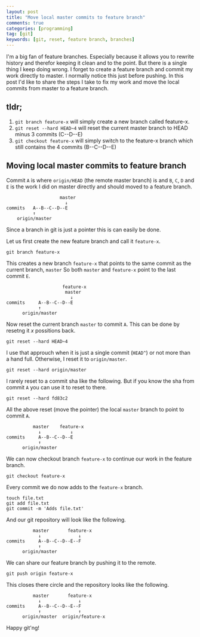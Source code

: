 ```yaml
---
layout: post
title: "Move local master commits to feature branch"
comments: true
categories: [programming]
tag: [git]
keywords: [git, reset, feature branch, branches]
---
```


I'm a big fan of feature branches. Especially because it allows you to rewrite history and therefor keeping it clean and to the point. But there is a single thing I keep doing wrong. I forget to create a feature branch and commit my work directly to master. I normally notice this just before pushing. In this post I'd like to share the steps I take to fix my work and move the local commits from master to a feature branch.

## tldr;

1. `git branch feature-x` will simply create a new branch called feature-x.
2. `git reset --hard HEAD~4` will reset the current master branch to HEAD minus 3 commits (C--D--E)
3. `git checkout feature-x` will simply switch to the feature-x branch which still contains the 4 commits (B--C--D--E)

## Moving local master commits to feature branch

Commit `A` is where `origin/HEAD` (the remote master branch) is and `B`, `C`, `D` and `E` is the work I did on master directly and should moved to a feature branch.

                        master
                          ↓
    commits   A--B--C--D--E
              ↑
        origin/master

Since a branch in git is just a pointer this is can easily be done.

Let us first create the new feature branch and call it `feature-x`.

    git branch feature-x

This creates a new branch `feature-x` that points to the same commit as the current branch, `master` So both `master` and `feature-x` point to the last commit `E`.

                         feature-x
                          master
                            ↓
    commits     A--B--C--D--E
                ↑
          origin/master

Now reset the current branch `master` to commit `A`. This can be done by resetng it _x_ possitions back.

    git reset --hard HEAD~4

I use that approuch when it is just a single commit (`HEAD^`) or not more than a hand full. Otherwise, I reset it to `origin/master`.

    git reset --hard origin/master

I rarely reset to a commit sha like the following. But if you know the sha from commit `A` you can use it to reset to there.

    git reset --hard fd83c2

All the above reset (move the pointer) the local `master` branch to point to commit `A`.

              master    feature-x
                ↓           ↓
    commits     A--B--C--D--E
                ↑
          origin/master

We can now checkout branch `feature-x` to continue our work in the feature branch.

    git checkout feature-x

Every commit we do now adds to the `feature-x` branch.

    touch file.txt
    git add file.txt
    git commit -m 'Adds file.txt'

And our git repository will look like the following.

              master       feature-x
                ↓              ↓
    commits     A--B--C--D--E--F
                ↑
          origin/master

We can share our feature branch by pushing it to the remote.

    git push origin feature-x

This closes there circle and the repository looks like the following.

              master       feature-x
                ↓              ↓
    commits     A--B--C--D--E--F
                ↑              ↑
          origin/master  origin/feature-x

Happy git'ng!
